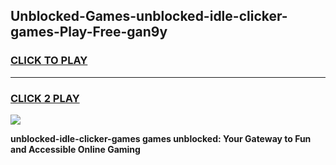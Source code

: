 
## Unblocked-Games-unblocked-idle-clicker-games-Play-Free-gan9y
<h3>
<a href="https://premium76.site?title=unblocked-idle-clicker-games&ref=20A">CLICK TO PLAY</a></h3>
<hr>

<h3>
<a href="https://premium76.site?title=unblocked-idle-clicker-games&ref=20A">CLICK 2 PLAY</a>
  
</h3>

<a href="https://premium76.site?title=unblocked-idle-clicker-games&ref=20A"><img src="https://clearcache.store/games.png"></a>


**unblocked-idle-clicker-games games unblocked: Your Gateway to Fun and Accessible Online Gaming**
